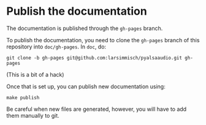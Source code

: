 # Publish the documentation

The documentation is published through the `gh-pages` branch.

To publish the documentation, you need to clone the `gh-pages` branch of this repository into
`doc/gh-pages`. In `doc`, do: 

    git clone -b gh-pages git@github.com:larsimmisch/pyalsaaudio.git gh-pages

(This is a bit of a hack)

Once that is set up, you can publish new documentation using:

    make publish

Be careful when new files are generated, however, you will have to add them
manually to git.
